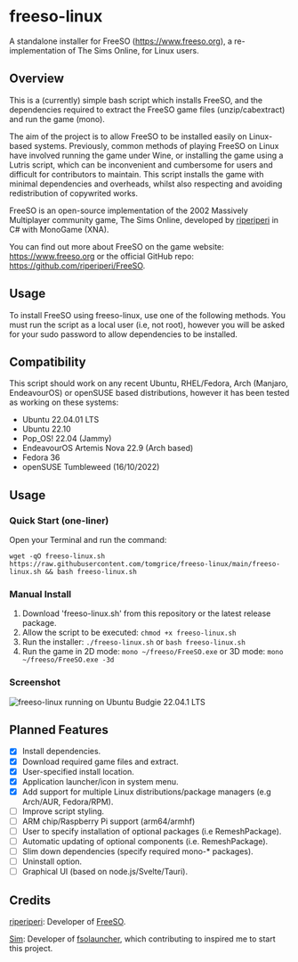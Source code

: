 # freeso-linux
A standalone installer for FreeSO (https://www.freeso.org), a re-implementation of The Sims Online, for Linux users.

## Overview
This is a (currently) simple bash script which installs FreeSO, and the dependencies required to extract the FreeSO game files (unzip/cabextract) and run the game (mono).

The aim of the project is to allow FreeSO to be installed easily on Linux-based systems. Previously, common methods of playing FreeSO on Linux have involved running the game under Wine, or installing the game using a Lutris script, which can be inconvenient and cumbersome for users and difficult for contributors to maintain. This script installs the game with minimal dependencies and overheads, whilst also respecting and avoiding redistribution of copywrited works.

FreeSO is an open-source implementation of the 2002 Massively Multiplayer community game, The Sims Online, developed by [riperiperi](https://github.com/riperiperi) in C# with MonoGame (XNA).

You can find out more about FreeSO on the game website: https://www.freeso.org or the official GitHub repo: https://github.com/riperiperi/FreeSO.


## Usage

To install FreeSO using freeso-linux, use one of the following methods.
You must run the script as a local user (i.e, not root), however you will be asked for your sudo password to allow dependencies to be installed. 

## Compatibility
This script should work on any recent Ubuntu, RHEL/Fedora, Arch (Manjaro, EndeavourOS) or openSUSE based distributions, however it has been tested as working on these systems:
* Ubuntu 22.04.01 LTS
* Ubuntu 22.10
* Pop_OS! 22.04 (Jammy)
* EndeavourOS Artemis Nova 22.9 (Arch based)
* Fedora 36
* openSUSE Tumbleweed (16/10/2022)

## Usage
### Quick Start (one-liner)
Open your Terminal and run the command:
```
wget -qO freeso-linux.sh https://raw.githubusercontent.com/tomgrice/freeso-linux/main/freeso-linux.sh && bash freeso-linux.sh
```

### Manual Install
1) Download 'freeso-linux.sh' from this repository or the latest release package.
2) Allow the script to be executed: `chmod +x freeso-linux.sh` 
3) Run the installer: `./freeso-linux.sh` or `bash freeso-linux.sh`
4) Run the game in 2D mode: `mono ~/freeso/FreeSO.exe` or 3D mode: `mono ~/freeso/FreeSO.exe -3d`

### Screenshot
![freeso-linux running on Ubuntu Budgie 22.04.1 LTS](https://user-images.githubusercontent.com/14261788/195988756-e32d648f-0c02-48c6-afb9-d963fa1aa228.png)

## Planned Features
- [x] Install dependencies.
- [x] Download required game files and extract.
- [x] User-specified install location.
- [x] Application launcher/icon in system menu.
- [x] Add support for multiple Linux distributions/package managers (e.g Arch/AUR, Fedora/RPM).
- [ ] Improve script styling.
- [ ] ARM chip/Raspberry Pi support (arm64/armhf)
- [ ] User to specify installation of optional packages (i.e RemeshPackage).
- [ ] Automatic updating of optional components (i.e. RemeshPackage).
- [ ] Slim down dependencies (specify required mono-* packages).
- [ ] Uninstall option.
- [ ] Graphical UI (based on node.js/Svelte/Tauri).

## Credits
[riperiperi](https://github.com/riperiperi): Developer of [FreeSO](https://github.com/riperiperi/FreeSO).

[Sim](https://github.com/ItsSim): Developer of [fsolauncher](https://github.com/ItsSim/fsolauncher), which contributing to inspired me to start this project.

